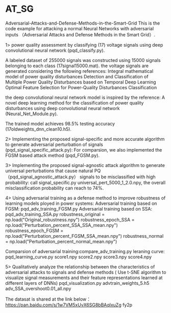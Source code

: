 # AT_SG
 Adversarial-Attacks-and-Defense-Methods-in-the-Smart-Grid
This is the code example for attacking a normal Neural Networks with adversarial inputs （Adversarial Attacks and Defense Methods in the Smart Grid）. 

1> power quality assessment by classifying (17) voltage signals using deep convolutional neural network (pqd_classify.py).

A labeled dataset of 255000 signals was constructed using 15000 signals belonging to each class (17signal15000.mat).
the voltage signals are generated considering the following references:
Integral mathematical model of power quality disturbances
Detection and Classification of Multiple Power Quality Disturbances based on Temporal Deep Learning
Optimal Feature Selection for Power-Quality Disturbances Classification

the deep convolutional neural network model is inspired by the reference:
A novel deep learning method for the classification of power quality disturbances using deep convolutional neural network (Neural_Net_Module.py).

The trained model achieves 98.5% testing accuracy (17oldweights_dnn_clean10.h5).

2> Implementing the proposed signal-specific and more accurate algorithm to generate adversarial perturbation of signals (pqd_signal_specific_attack.py):
For comparsion, we also implemented the FGSM based attack method (pqd_FGSM.py).


3> Implementing the proposed signal-agnostic attack algorithm to generate universal perturbations that cause natural PQ（pqd_signal_agnostic_attack.py）
signals to be misclassified with high probability:
call signal_specific.py
universal_pert_5000_1_2.0.npy,  the overall misclassification probability can reach to 74%.


4> Using adversarial training as a defense method to improve robustness of learning models ployed in power systems:
Adversarial training based on FGSM: pqd_adv_training_FGSM.py
Adversarial training based on SSA: pqd_adv_training_SSA.py
robustness_original = np.load("Original_robustness.npy")
robustness_epoch_SSA = np.load("Perturbation_percent_SSA_SSA_mean.npy")
robustness_epoch_FGSM = np.load("Perturbation_percent_FGSM_SSA_mean.npy")
robustness_normal = np.load("Perturbation_percent_normal_mean.npy")

Comparsion of adversarial training:compare_adv_training.py
leraning curve: pqd_learning_curve.py
score1.npy
score2.npy
score3.npy
score4.npy



5> Qualitatively analyze the relationship between the characteristics of adversarial attacks to signals and defense methods 
( Use t-SNE algorithm  to visualize signal measurements and their feature representations learned at different layers of DNNs)
pqd_visualization.py
advtrain_weights_5.h5
adv_SSA_overshoot0.01_all.npy


The datasat is shared at the link below：
https://pan.baidu.com/s/1w7VM5xUvX6SG8bBAqlxuZg
fy2p


